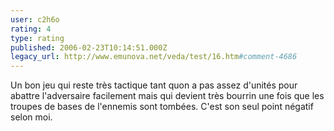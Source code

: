 ```yaml
---
user: c2h6o
rating: 4
type: rating
published: 2006-02-23T10:14:51.000Z
legacy_url: http://www.emunova.net/veda/test/16.htm#comment-4686
---
```

Un bon jeu qui reste très tactique tant quon a pas assez d'unités pour abattre l'adversaire facilement mais qui devient très bourrin une fois que les troupes de bases de l'ennemis sont tombées. C'est son seul point négatif selon moi.